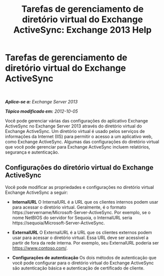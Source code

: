 ﻿---
title: 'Tarefas de gerenciamento de diretório virtual do Exchange ActiveSync: Exchange 2013 Help'
TOCTitle: Tarefas de gerenciamento de diretório virtual do Exchange ActiveSync
ms:assetid: f0b339b7-e184-4392-a133-20523183459d
ms:mtpsurl: https://technet.microsoft.com/pt-br/library/Bb125170(v=EXCHG.150)
ms:contentKeyID: 50486972
ms.date: 05/22/2018
mtps_version: v=EXCHG.150
ms.translationtype: MT
---

# Tarefas de gerenciamento de diretório virtual do Exchange ActiveSync

 

_**Aplica-se a:** Exchange Server 2013_

_**Tópico modificado em:** 2012-10-05_

Você pode gerenciar várias das configurações do aplicativo Exchange ActiveSync no Exchange Server 2013 através do diretório virtual do Exchange ActiveSync. Um diretório virtual é usado pelos serviços de informações da Internet (IIS) para permitir o acesso a um aplicativo web, como Exchange ActiveSync. Algumas das configurações do diretório virtual que você pode gerenciar para Exchange ActiveSync incluem relatórios, segurança e autenticação.

## Configurações do diretório virtual do Exchange ActiveSync

Você pode modificar as propriedades e configurações no diretório virtual Exchange ActiveSync a seguir:

  - **InternalURL** O InternalURL é a URL que os clientes internos podem usar para acessar o diretório virtual. Geralmente, é o formato https://servername/Microsoft-Server-ActiveSync. Por exemplo, se o nome NetBIOS do servidor for Sequoia, o InternalURL seria https://sequoia/Microsoft-Server-ActiveSync.

  - **ExternalURL** O ExternalURL é a URL que os clientes externos podem usar para acessar o diretório virtual. Essa URL deve ser acessível a partir de fora da rede interna. Por exemplo, seu ExternalURL poderia ser https://www.contoso.com/.

  - **Configurações de autenticação** Os dois métodos de autenticação que você pode configurar para o diretório virtual do Exchange ActiveSync são autenticação básica e autenticação de certificado de cliente.

